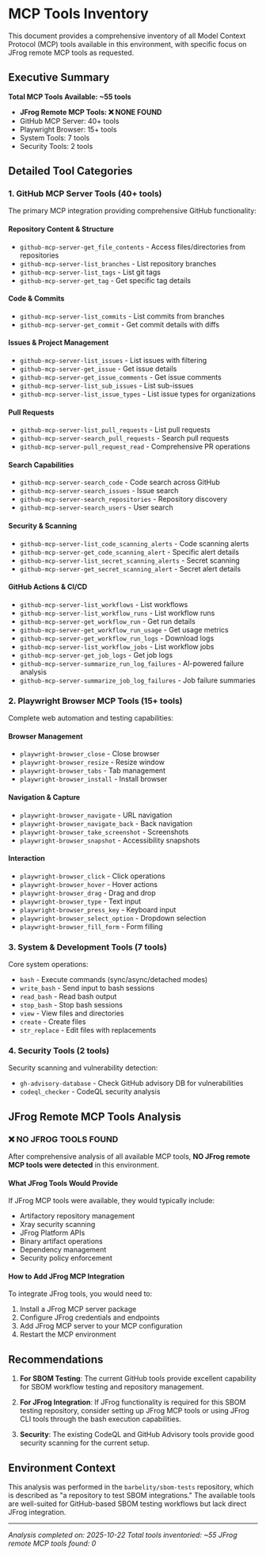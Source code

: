 # MCP Tools Inventory

This document provides a comprehensive inventory of all Model Context Protocol (MCP) tools available in this environment, with specific focus on JFrog remote MCP tools as requested.

## Executive Summary

**Total MCP Tools Available: ~55 tools**
- **JFrog Remote MCP Tools: ❌ NONE FOUND**
- GitHub MCP Server: 40+ tools
- Playwright Browser: 15+ tools  
- System Tools: 7 tools
- Security Tools: 2 tools

## Detailed Tool Categories

### 1. GitHub MCP Server Tools (40+ tools)
The primary MCP integration providing comprehensive GitHub functionality:

#### Repository Content & Structure
- `github-mcp-server-get_file_contents` - Access files/directories from repositories
- `github-mcp-server-list_branches` - List repository branches
- `github-mcp-server-list_tags` - List git tags
- `github-mcp-server-get_tag` - Get specific tag details

#### Code & Commits
- `github-mcp-server-list_commits` - List commits from branches
- `github-mcp-server-get_commit` - Get commit details with diffs

#### Issues & Project Management
- `github-mcp-server-list_issues` - List issues with filtering
- `github-mcp-server-get_issue` - Get issue details
- `github-mcp-server-get_issue_comments` - Get issue comments
- `github-mcp-server-list_sub_issues` - List sub-issues
- `github-mcp-server-list_issue_types` - List issue types for organizations

#### Pull Requests
- `github-mcp-server-list_pull_requests` - List pull requests
- `github-mcp-server-search_pull_requests` - Search pull requests
- `github-mcp-server-pull_request_read` - Comprehensive PR operations

#### Search Capabilities
- `github-mcp-server-search_code` - Code search across GitHub
- `github-mcp-server-search_issues` - Issue search
- `github-mcp-server-search_repositories` - Repository discovery
- `github-mcp-server-search_users` - User search

#### Security & Scanning
- `github-mcp-server-list_code_scanning_alerts` - Code scanning alerts
- `github-mcp-server-get_code_scanning_alert` - Specific alert details
- `github-mcp-server-list_secret_scanning_alerts` - Secret scanning
- `github-mcp-server-get_secret_scanning_alert` - Secret alert details

#### GitHub Actions & CI/CD
- `github-mcp-server-list_workflows` - List workflows
- `github-mcp-server-list_workflow_runs` - List workflow runs
- `github-mcp-server-get_workflow_run` - Get run details
- `github-mcp-server-get_workflow_run_usage` - Get usage metrics
- `github-mcp-server-get_workflow_run_logs` - Download logs
- `github-mcp-server-list_workflow_jobs` - List workflow jobs
- `github-mcp-server-get_job_logs` - Get job logs
- `github-mcp-server-summarize_run_log_failures` - AI-powered failure analysis
- `github-mcp-server-summarize_job_log_failures` - Job failure summaries

### 2. Playwright Browser MCP Tools (15+ tools)
Complete web automation and testing capabilities:

#### Browser Management
- `playwright-browser_close` - Close browser
- `playwright-browser_resize` - Resize window
- `playwright-browser_tabs` - Tab management
- `playwright-browser_install` - Install browser

#### Navigation & Capture
- `playwright-browser_navigate` - URL navigation
- `playwright-browser_navigate_back` - Back navigation
- `playwright-browser_take_screenshot` - Screenshots
- `playwright-browser_snapshot` - Accessibility snapshots

#### Interaction
- `playwright-browser_click` - Click operations
- `playwright-browser_hover` - Hover actions
- `playwright-browser_drag` - Drag and drop
- `playwright-browser_type` - Text input
- `playwright-browser_press_key` - Keyboard input
- `playwright-browser_select_option` - Dropdown selection
- `playwright-browser_fill_form` - Form filling

### 3. System & Development Tools (7 tools)
Core system operations:

- `bash` - Execute commands (sync/async/detached modes)
- `write_bash` - Send input to bash sessions
- `read_bash` - Read bash output
- `stop_bash` - Stop bash sessions
- `view` - View files and directories
- `create` - Create files
- `str_replace` - Edit files with replacements

### 4. Security Tools (2 tools)
Security scanning and vulnerability detection:

- `gh-advisory-database` - Check GitHub advisory DB for vulnerabilities
- `codeql_checker` - CodeQL security analysis

## JFrog Remote MCP Tools Analysis

### ❌ NO JFROG TOOLS FOUND

After comprehensive analysis of all available MCP tools, **NO JFrog remote MCP tools were detected** in this environment.

#### What JFrog Tools Would Provide
If JFrog MCP tools were available, they would typically include:
- Artifactory repository management
- Xray security scanning
- JFrog Platform APIs
- Binary artifact operations
- Dependency management
- Security policy enforcement

#### How to Add JFrog MCP Integration
To integrate JFrog tools, you would need to:
1. Install a JFrog MCP server package
2. Configure JFrog credentials and endpoints
3. Add JFrog MCP server to your MCP configuration
4. Restart the MCP environment

## Recommendations

1. **For SBOM Testing**: The current GitHub tools provide excellent capability for SBOM workflow testing and repository management.

2. **For JFrog Integration**: If JFrog functionality is required for this SBOM testing repository, consider setting up JFrog MCP tools or using JFrog CLI tools through the bash execution capabilities.

3. **Security**: The existing CodeQL and GitHub Advisory tools provide good security scanning for the current setup.

## Environment Context

This analysis was performed in the `barbelity/sbom-tests` repository, which is described as "a repository to test SBOM integrations." The available tools are well-suited for GitHub-based SBOM testing workflows but lack direct JFrog integration.

---
*Analysis completed on: 2025-10-22*
*Total tools inventoried: ~55*
*JFrog remote MCP tools found: 0*